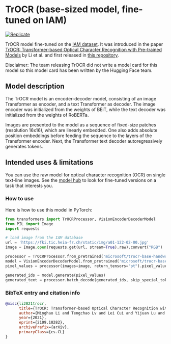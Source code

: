 
# TrOCR (base-sized model, fine-tuned on IAM) 

[![Replicate](https://replicate.com/zsxkib/trocr-base-handwritten/badge)](https://replicate.com/zsxkib/trocr-base-handwritten)

TrOCR model fine-tuned on the [IAM dataset](https://fki.tic.heia-fr.ch/databases/iam-handwriting-database). It was introduced in the paper [TrOCR: Transformer-based Optical Character Recognition with Pre-trained Models](https://arxiv.org/abs/2109.10282) by Li et al. and first released in [this repository](https://github.com/microsoft/unilm/tree/master/trocr). 

Disclaimer: The team releasing TrOCR did not write a model card for this model so this model card has been written by the Hugging Face team.

## Model description

The TrOCR model is an encoder-decoder model, consisting of an image Transformer as encoder, and a text Transformer as decoder. The image encoder was initialized from the weights of BEiT, while the text decoder was initialized from the weights of RoBERTa.

Images are presented to the model as a sequence of fixed-size patches (resolution 16x16), which are linearly embedded. One also adds absolute position embeddings before feeding the sequence to the layers of the Transformer encoder. Next, the Transformer text decoder autoregressively generates tokens.

## Intended uses & limitations

You can use the raw model for optical character recognition (OCR) on single text-line images. See the [model hub](https://huggingface.co/models?search=microsoft/trocr) to look for fine-tuned versions on a task that interests you.

### How to use

Here is how to use this model in PyTorch:

```python
from transformers import TrOCRProcessor, VisionEncoderDecoderModel
from PIL import Image
import requests

# load image from the IAM database
url = 'https://fki.tic.heia-fr.ch/static/img/a01-122-02-00.jpg'
image = Image.open(requests.get(url, stream=True).raw).convert("RGB")

processor = TrOCRProcessor.from_pretrained('microsoft/trocr-base-handwritten')
model = VisionEncoderDecoderModel.from_pretrained('microsoft/trocr-base-handwritten')
pixel_values = processor(images=image, return_tensors="pt").pixel_values

generated_ids = model.generate(pixel_values)
generated_text = processor.batch_decode(generated_ids, skip_special_tokens=True)[0]
```

### BibTeX entry and citation info

```bibtex
@misc{li2021trocr,
      title={TrOCR: Transformer-based Optical Character Recognition with Pre-trained Models}, 
      author={Minghao Li and Tengchao Lv and Lei Cui and Yijuan Lu and Dinei Florencio and Cha Zhang and Zhoujun Li and Furu Wei},
      year={2021},
      eprint={2109.10282},
      archivePrefix={arXiv},
      primaryClass={cs.CL}
}
```